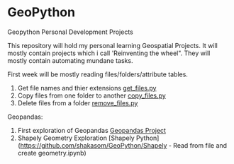 # GeoPython
Geopython Personal Development Projects

This repository will hold my personal learning Geospatial Projects.
It will mostly contain projects which i call 'Reinventing the wheel". They will mostly contain automating mundane tasks.

First week will be mostly reading files/folders/attribute tables. 

1. Get file names and thier extensions [get_files.py](https://github.com/shakasom/GeoPython/edit/master/Folder_Basics/copy_files.py)
2. Copy files from one folder to another [copy_files.py](https://github.com/shakasom/GeoPython/blob/master/Folder_Basics/copy_files.py)
3. Delete files from a folder [remove_files.py](https://github.com/shakasom/GeoPython/blob/master/Folder_Basics/remove_files.py)

Geopandas:
1. First exploration of Geopandas [Geopandas Project](https://github.com/shakasom/GeoPython/blob/master/Geopandas%20Project.ipynb)
2. Shapely Geometry Exploration  [Shapely Python](https://github.com/shakasom/GeoPython/Shapely - Read from file and create geometry.ipynb)

